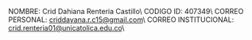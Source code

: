 NOMBRE: Crid Dahiana Renteria Castillo\\
CODIGO ID: 407349\\
CORREO PERSONAL: criddayana.r.c15@gmail.com\\
CORREO INSTITUCIONAL: crid.renteria01@unicatolica.edu.co\\


